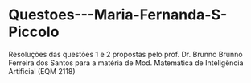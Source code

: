 # Questoes---Maria-Fernanda-S-Piccolo
Resoluções das questões 1 e 2 propostas pelo prof. Dr. Brunno Brunno Ferreira dos Santos para a matéria de Mod. Matemática de Inteligência Artificial (EQM 2118)
